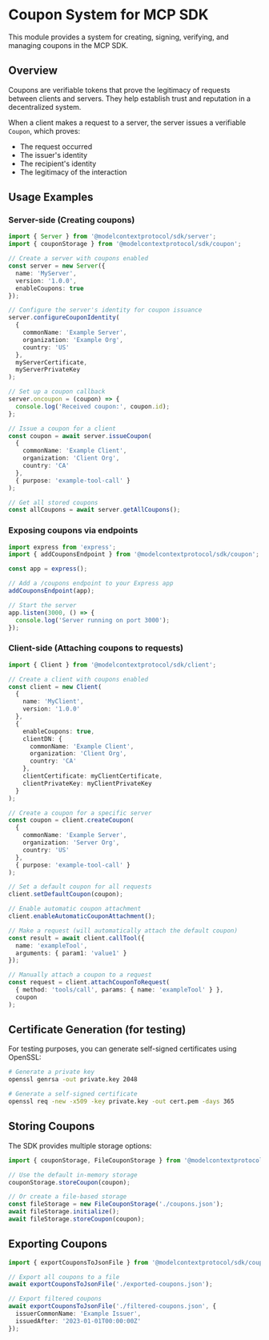 # Coupon System for MCP SDK

This module provides a system for creating, signing, verifying, and managing coupons in the MCP SDK.

## Overview

Coupons are verifiable tokens that prove the legitimacy of requests between clients and servers. They help establish trust and reputation in a decentralized system.

When a client makes a request to a server, the server issues a verifiable `Coupon`, which proves:
- The request occurred
- The issuer's identity
- The recipient's identity
- The legitimacy of the interaction

## Usage Examples

### Server-side (Creating coupons)

```typescript
import { Server } from '@modelcontextprotocol/sdk/server';
import { couponStorage } from '@modelcontextprotocol/sdk/coupon';

// Create a server with coupons enabled
const server = new Server({
  name: 'MyServer',
  version: '1.0.0',
  enableCoupons: true
});

// Configure the server's identity for coupon issuance
server.configureCouponIdentity(
  {
    commonName: 'Example Server',
    organization: 'Example Org',
    country: 'US'
  },
  myServerCertificate,
  myServerPrivateKey
);

// Set up a coupon callback
server.oncoupon = (coupon) => {
  console.log('Received coupon:', coupon.id);
};

// Issue a coupon for a client
const coupon = await server.issueCoupon(
  {
    commonName: 'Example Client',
    organization: 'Client Org',
    country: 'CA'
  },
  { purpose: 'example-tool-call' }
);

// Get all stored coupons
const allCoupons = await server.getAllCoupons();
```

### Exposing coupons via endpoints

```typescript
import express from 'express';
import { addCouponsEndpoint } from '@modelcontextprotocol/sdk/coupon';

const app = express();

// Add a /coupons endpoint to your Express app
addCouponsEndpoint(app);

// Start the server
app.listen(3000, () => {
  console.log('Server running on port 3000');
});
```

### Client-side (Attaching coupons to requests)

```typescript
import { Client } from '@modelcontextprotocol/sdk/client';

// Create a client with coupons enabled
const client = new Client(
  {
    name: 'MyClient',
    version: '1.0.0'
  },
  {
    enableCoupons: true,
    clientDN: {
      commonName: 'Example Client',
      organization: 'Client Org',
      country: 'CA'
    },
    clientCertificate: myClientCertificate,
    clientPrivateKey: myClientPrivateKey
  }
);

// Create a coupon for a specific server
const coupon = client.createCoupon(
  {
    commonName: 'Example Server',
    organization: 'Server Org',
    country: 'US'
  },
  { purpose: 'example-tool-call' }
);

// Set a default coupon for all requests
client.setDefaultCoupon(coupon);

// Enable automatic coupon attachment
client.enableAutomaticCouponAttachment();

// Make a request (will automatically attach the default coupon)
const result = await client.callTool({
  name: 'exampleTool',
  arguments: { param1: 'value1' }
});

// Manually attach a coupon to a request
const request = client.attachCouponToRequest(
  { method: 'tools/call', params: { name: 'exampleTool' } },
  coupon
);
```

## Certificate Generation (for testing)

For testing purposes, you can generate self-signed certificates using OpenSSL:

```bash
# Generate a private key
openssl genrsa -out private.key 2048

# Generate a self-signed certificate
openssl req -new -x509 -key private.key -out cert.pem -days 365
```

## Storing Coupons

The SDK provides multiple storage options:

```typescript
import { couponStorage, FileCouponStorage } from '@modelcontextprotocol/sdk/coupon';

// Use the default in-memory storage
couponStorage.storeCoupon(coupon);

// Or create a file-based storage
const fileStorage = new FileCouponStorage('./coupons.json');
await fileStorage.initialize();
await fileStorage.storeCoupon(coupon);
```

## Exporting Coupons

```typescript
import { exportCouponsToJsonFile } from '@modelcontextprotocol/sdk/coupon';

// Export all coupons to a file
await exportCouponsToJsonFile('./exported-coupons.json');

// Export filtered coupons
await exportCouponsToJsonFile('./filtered-coupons.json', {
  issuerCommonName: 'Example Issuer',
  issuedAfter: '2023-01-01T00:00:00Z'
});
```